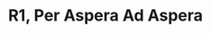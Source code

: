 ---
title: R1, Per Aspera Ad Aspera
type: round
cinematic: "videos/intro-1.mp4"
recordings:
-   text: Kafka's perspective
    url: https://www.youtube.com/watch?v=q5qbwW8lfD0
-   text: Merryn's perspective
    url: https://www.youtube.com/watch?v=y-3nxDT5Gg0
-   text: Quinn's perspective
    url: https://www.youtube.com/watch?v=3CjYfEinOSA
-   text: REL's perspective
    url: https://www.youtube.com/watch?v=7tzbWFA3j8M
---